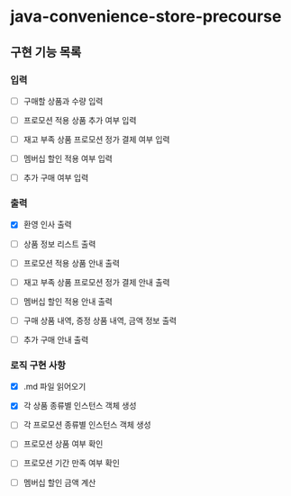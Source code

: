 # java-convenience-store-precourse


## 구현 기능 목록


### 입력
- [ ] 구매할 상품과 수량 입력
- [ ] 프로모션 적용 상품 추가 여부 입력
- [ ] 재고 부족 상품 프로모션 정가 결제 여부 입력
- [ ] 멤버십 할인 적용 여부 입력
- [ ] 추가 구매 여부 입력


### 출력
- [X] 환영 인사 출력
- [ ] 상품 정보 리스트 출력
- [ ] 프로모션 적용 상품 안내 출력
- [ ] 재고 부족 상품 프로모션 정가 결제 안내 출력
- [ ] 멤버십 할인 적용 안내 출력
- [ ] 구매 상품 내역, 증정 상품 내역, 금액 정보 출력
- [ ] 추가 구매 안내 출력



### 로직 구현 사항
- [X] .md 파일 읽어오기
- [X] 각 상품 종류별 인스턴스 객체 생성
- [ ] 각 프로모션 종류별 인스턴스 객체 생성
- [ ] 프로모션 상품 여부 확인
- [ ] 프로모션 기간 만족 여부 확인
- [ ] 멤버십 할인 금액 계산


